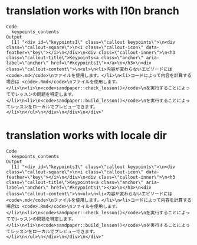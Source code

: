 # translation works with l10n branch

    Code
      keypoints_contents
    Output
      [1] "<div id=\"keypoints1\" class=\"callout keypoints\">\n<div class=\"callout-square\">\n<i class=\"callout-icon\" data-feather=\"key\"></i>\n</div>\n<div class=\"callout-inner\">\n<h3 class=\"callout-title\">Keypoints<a class=\"anchor\" aria-label=\"anchor\" href=\"#keypoints1\"></a>\n</h3>\n<div class=\"callout-content\">\n<ul>\n<li>内容が変わらないエピソードには <code>.md</code>\nファイルを使用します。</li>\n<li>コードによって内容を計算する場合は <code>.Rmd</code>\nファイルを使用します。</li>\n<li>\n<code>sandpaper::check_lesson()</code>\nを実行することによってでレッスンの問題を特定します。</li>\n<li>\n<code>sandpaper::build_lesson()</code>\nを実行することによってレッスンをローカルでプレビューできます。</li>\n</ul>\n</div>\n</div>\n</div>"

# translation works with locale dir

    Code
      keypoints_contents
    Output
      [1] "<div id=\"keypoints1\" class=\"callout keypoints\">\n<div class=\"callout-square\">\n<i class=\"callout-icon\" data-feather=\"key\"></i>\n</div>\n<div class=\"callout-inner\">\n<h3 class=\"callout-title\">Keypoints<a class=\"anchor\" aria-label=\"anchor\" href=\"#keypoints1\"></a>\n</h3>\n<div class=\"callout-content\">\n<ul>\n<li>内容が変わらないエピソードには <code>.md</code>\nファイルを使用します。</li>\n<li>コードによって内容を計算する場合は <code>.Rmd</code>\nファイルを使用します。</li>\n<li>\n<code>sandpaper::check_lesson()</code>\nを実行することによってでレッスンの問題を特定します。</li>\n<li>\n<code>sandpaper::build_lesson()</code>\nを実行することによってレッスンをローカルでプレビューできます。</li>\n</ul>\n</div>\n</div>\n</div>"

